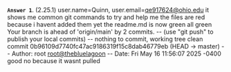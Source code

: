 **`Answer 1`**. (2.25.1)
 user.name=Quinn, user.email=qe917624@ohio.edu
 it shows me common git commands to try and help me
 the files are red because i havent added them yet
 the readme.md is now green
 all green
 Your branch is ahead of 'origin/main' by 2 commits. -- (use "git push" to publish your local commits) -- nothing to commit, working tree clean
 commit 0b96109d7740fc47ac9186319f15c8dab46779eb (HEAD -> master) -- Author: root <root@thebluelagoon> -- Date:   Fri May 16 11:56:07 2025 -0400
 good
 no because it wasnt pulled
 